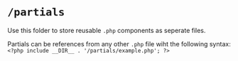 # `/partials`

Use this folder to store reusable `.php` components as seperate files.

Partials can be references from any other `.php` file wiht the following syntax: `<?php include __DIR__ . '/partials/example.php'; ?>`